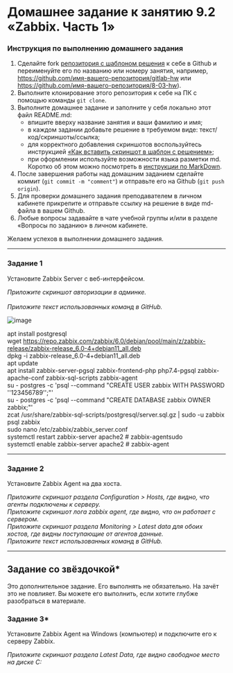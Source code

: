 # Домашнее задание к занятию 9.2 «Zabbix. Часть 1»


### Инструкция по выполнению домашнего задания

1. Сделайте fork [репозитория c шаблоном решения](https://github.com/netology-code/sys-pattern-homework) к себе в Github и переименуйте его по названию или номеру занятия, например, https://github.com/имя-вашего-репозитория/gitlab-hw или https://github.com/имя-вашего-репозитория/8-03-hw).
2. Выполните клонирование этого репозитория к себе на ПК с помощью команды `git clone`.
3. Выполните домашнее задание и заполните у себя локально этот файл README.md:
   - впишите вверху название занятия и ваши фамилию и имя;
   - в каждом задании добавьте решение в требуемом виде: текст/код/скриншоты/ссылка;
   - для корректного добавления скриншотов воспользуйтесь инструкцией [«Как вставить скриншот в шаблон с решением»](https://github.com/netology-code/sys-pattern-homework/blob/main/screen-instruction.md);
   - при оформлении используйте возможности языка разметки md. Коротко об этом можно посмотреть в [инструкции по MarkDown](https://github.com/netology-code/sys-pattern-homework/blob/main/md-instruction.md).
4. После завершения работы над домашним заданием сделайте коммит (`git commit -m "comment"`) и отправьте его на Github (`git push origin`).
5. Для проверки домашнего задания преподавателем в личном кабинете прикрепите и отправьте ссылку на решение в виде md-файла в вашем Github.
6. Любые вопросы задавайте в чате учебной группы и/или в разделе «Вопросы по заданию» в личном кабинете.

Желаем успехов в выполнении домашнего задания.

 ---

### Задание 1 

Установите Zabbix Server с веб-интерфейсом.

*Приложите скриншот авторизации в админке.*
<br> <br> *Приложите текст использованных команд в GitHub.*

![image](https://user-images.githubusercontent.com/124167007/220482791-e60c1542-7fe6-4b20-8b42-3a7c8b52dfa2.png)

apt install postgresql
<br> wget https://repo.zabbix.com/zabbix/6.0/debian/pool/main/z/zabbix-release/zabbix-release_6.0-4+debian11_all.deb
<br> dpkg -i zabbix-release_6.0-4+debian11_all.deb
<br> apt update
<br> apt install zabbix-server-pgsql zabbix-frontend-php php7.4-pgsql zabbix-apache-conf zabbix-sql-scripts zabbix-agent
<br> su - postgres -c 'psql --command "CREATE USER zabbix WITH PASSWORD '\'123456789\'';"'
<br> su - postgres -c 'psql --command "CREATE DATABASE zabbix OWNER zabbix;"'
<br> zcat /usr/share/zabbix-sql-scripts/postgresql/server.sql.gz | sudo -u zabbix psql zabbix
<br> sudo nano /etc/zabbix/zabbix_server.conf
<br> systemctl restart zabbix-server apache2 # zabbix-agentsudo
<br> systemctl enable zabbix-server apache2 # zabbix-agent

---

### Задание 2 

Установите Zabbix Agent на два хоста.

*Приложите скриншот раздела Configuration > Hosts, где видно, что агенты подключены к серверу.*
<br> *Приложите скриншот лога zabbix agent, где видно, что он работает с сервером.*
<br> *Приложите скриншот раздела Monitoring > Latest data для обоих хостов, где видны поступающие от агентов данные.*
<br> *Приложите текст использованных команд в GitHub.*

---
## Задание со звёздочкой*

Это дополнительное задание. Его выполнять не обязательно. На зачёт это не повлияет. Вы можете его выполнить, если хотите глубже разобраться в материале.

### Задание 3* 

Установите Zabbix Agent на Windows (компьютер) и подключите его к серверу Zabbix.

*Приложите скриншот раздела Latest Data, где видно свободное место на диске C:*
